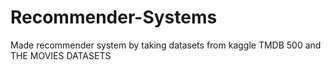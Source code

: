 # Recommender-Systems

Made recommender system by taking datasets from kaggle TMDB 500 and THE MOVIES DATASETS
